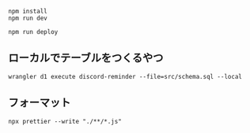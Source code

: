 ```
npm install
npm run dev
```

```
npm run deploy
```

## ローカルでテーブルをつくるやつ

```
wrangler d1 execute discord-reminder --file=src/schema.sql --local
```

## フォーマット

```
npx prettier --write "./**/*.js"
```